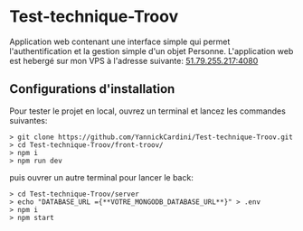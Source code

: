 # Test-technique-Troov

Application web contenant une interface simple qui permet l'authentification et la gestion simple d'un objet Personne.
L'application web est hebergé sur mon VPS à l'adresse suivante: [51.79.255.217:4080](51.79.255.217:4080)

## Configurations d'installation

Pour tester le projet en local, ouvrez un terminal et lancez les commandes suivantes:
```
> git clone https://github.com/YannickCardini/Test-technique-Troov.git
> cd Test-technique-Troov/front-troov/
> npm i
> npm run dev
```

puis ouvrer un autre terminal pour lancer le back:
```
> cd Test-technique-Troov/server
> echo "DATABASE_URL ={**VOTRE_MONGODB_DATABASE_URL**}" > .env
> npm i
> npm start
```